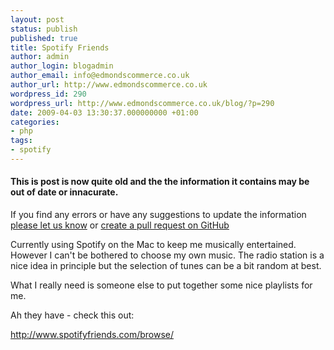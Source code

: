 ```yaml
---
layout: post
status: publish
published: true
title: Spotify Friends
author: admin
author_login: blogadmin
author_email: info@edmondscommerce.co.uk
author_url: http://www.edmondscommerce.co.uk
wordpress_id: 290
wordpress_url: http://www.edmondscommerce.co.uk/blog/?p=290
date: 2009-04-03 13:30:37.000000000 +01:00
categories:
- php
tags:
- spotify
---
```

<div class="oldpost"><h4>This is post is now quite old and the the information it contains may be out of date or innacurate.</h4>
<p>
If you find any errors or have any suggestions to update the information <a href="http://edmondscommerce.github.io/contact-us/index.html">please let us know</a>
or <a href="https://github.com/edmondscommerce/edmondscommerce.github.io">create a pull request on GitHub</a>
</p>
</div>
Currently using Spotify on the Mac to keep me musically entertained. However I can't be bothered to choose my own music. The radio station is a nice idea in principle but the selection of tunes can be a bit random at best.

What I really need is someone else to put together some nice playlists for me. 

Ah they have - check this out:

<a href="http://www.spotifyfriends.com/browse/" rel="nofollow">http://www.spotifyfriends.com/browse/</a> 
